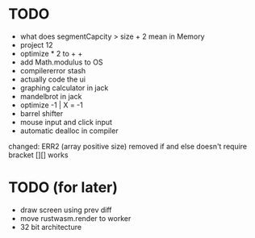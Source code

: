 # TODO
* what does segmentCapcity > size + 2 mean in Memory
* project 12
* optimize * 2 to + +
* add Math.modulus to OS
* compilererror stash
* actually code the ui
* graphing calculator in jack
* mandelbrot in jack
* optimize -1 | X = -1
* barrel shifter
* mouse input and click input
* automatic dealloc in compiler

changed:
ERR2 (array positive size) removed
if and else doesn't require bracket
[][] works

# TODO (for later)
* draw screen using prev diff
* move rustwasm.render to worker
* 32 bit architecture
